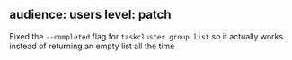 audience: users
level: patch
---
Fixed the `--completed` flag for `taskcluster group list` so it actually works instead of returning an empty list all the time
